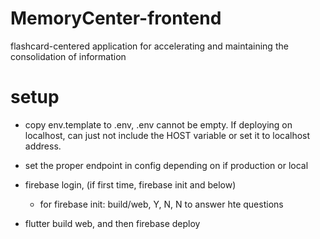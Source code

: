 # MemoryCenter-frontend
flashcard-centered application for accelerating and maintaining the consolidation of information

# setup
- copy env.template to .env, .env cannot be empty. If deploying on localhost, can just not include the HOST variable or set it to localhost address. 


- set the proper endpoint in config depending on if production or local 

- firebase login, (if first time, firebase init and below)
    - for firebase init: build/web, Y, N, N to answer hte questions
- flutter build web, and then firebase deploy